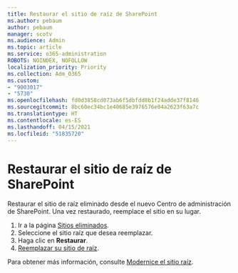 ```yaml
---
title: Restaurar el sitio de raíz de SharePoint
ms.author: pebaum
author: pebaum
manager: scotv
ms.audience: Admin
ms.topic: article
ms.service: o365-administration
ROBOTS: NOINDEX, NOFOLLOW
localization_priority: Priority
ms.collection: Adm_O365
ms.custom:
- "9003017"
- "5730"
ms.openlocfilehash: fd0d3858cd073ab6f5dbfdd8b1f24adde37f8146
ms.sourcegitcommit: 8bc60ec34bc1e40685e3976576e04a2623f63a7c
ms.translationtype: HT
ms.contentlocale: es-ES
ms.lasthandoff: 04/15/2021
ms.locfileid: "51835720"
---
```

# <a name="restore-the-sharepoint-root-site"></a>Restaurar el sitio de raíz de SharePoint

Restaurar el sitio de raíz eliminado desde el nuevo Centro de administración de SharePoint. Una vez restaurado, reemplace el sitio en su lugar.

1. Ir a la página [Sitios eliminados](https://admin.microsoft.com/sharepoint?page=recycleBin&modern=true). 
2. Seleccione el sitio raíz que desea reemplazar.
3. Haga clic en **Restaurar**.
4. [Reemplazar su sitio de raíz](https://docs.microsoft.com/sharepoint/troubleshoot/sites/url-that-resides-under-root-site-collection-is-broken).

Para obtener más información, consulte [Modernice el sitio raíz](https://docs.microsoft.com/sharepoint/modern-root-site).
